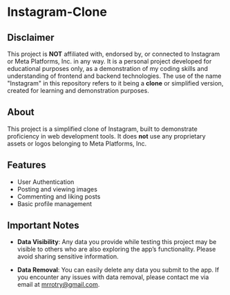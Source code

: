 # Instagram-Clone

## Disclaimer

This project is **NOT** affiliated with, endorsed by, or connected to Instagram or Meta Platforms, Inc. in any way. It is a personal project developed for educational purposes only, as a demonstration of my coding skills and understanding of frontend and backend technologies. The use of the name "Instagram" in this repository refers to it being a **clone** or simplified version, created for learning and demonstration purposes.

## About

This project is a simplified clone of Instagram, built to demonstrate proficiency in web development tools. It does **not** use any proprietary assets or logos belonging to Meta Platforms, Inc.

## Features

- User Authentication
- Posting and viewing images
- Commenting and liking posts
- Basic profile management

## Important Notes

- **Data Visibility**: Any data you provide while testing this project may be visible to others who are also exploring the app’s functionality. Please avoid sharing sensitive information.
  
- **Data Removal**: You can easily delete any data you submit to the app. If you encounter any issues with data removal, please contact me via email at [mrrotry@gmail.com](mailto:mrrotry@gmail.com).
